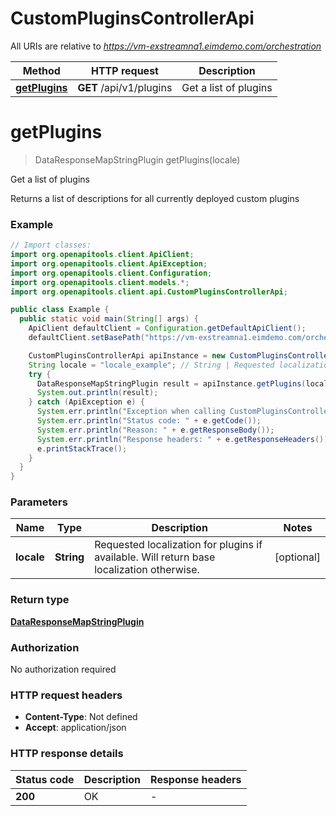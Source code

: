 # CustomPluginsControllerApi

All URIs are relative to *https://vm-exstreamna1.eimdemo.com/orchestration*

| Method | HTTP request | Description |
|------------- | ------------- | -------------|
| [**getPlugins**](CustomPluginsControllerApi.md#getPlugins) | **GET** /api/v1/plugins | Get a list of plugins |


<a id="getPlugins"></a>
# **getPlugins**
> DataResponseMapStringPlugin getPlugins(locale)

Get a list of plugins

Returns a list of descriptions for all currently deployed custom plugins

### Example
```java
// Import classes:
import org.openapitools.client.ApiClient;
import org.openapitools.client.ApiException;
import org.openapitools.client.Configuration;
import org.openapitools.client.models.*;
import org.openapitools.client.api.CustomPluginsControllerApi;

public class Example {
  public static void main(String[] args) {
    ApiClient defaultClient = Configuration.getDefaultApiClient();
    defaultClient.setBasePath("https://vm-exstreamna1.eimdemo.com/orchestration");

    CustomPluginsControllerApi apiInstance = new CustomPluginsControllerApi(defaultClient);
    String locale = "locale_example"; // String | Requested localization for plugins if available. Will return base localization otherwise.
    try {
      DataResponseMapStringPlugin result = apiInstance.getPlugins(locale);
      System.out.println(result);
    } catch (ApiException e) {
      System.err.println("Exception when calling CustomPluginsControllerApi#getPlugins");
      System.err.println("Status code: " + e.getCode());
      System.err.println("Reason: " + e.getResponseBody());
      System.err.println("Response headers: " + e.getResponseHeaders());
      e.printStackTrace();
    }
  }
}
```

### Parameters

| Name | Type | Description  | Notes |
|------------- | ------------- | ------------- | -------------|
| **locale** | **String**| Requested localization for plugins if available. Will return base localization otherwise. | [optional] |

### Return type

[**DataResponseMapStringPlugin**](DataResponseMapStringPlugin.md)

### Authorization

No authorization required

### HTTP request headers

 - **Content-Type**: Not defined
 - **Accept**: application/json

### HTTP response details
| Status code | Description | Response headers |
|-------------|-------------|------------------|
| **200** | OK |  -  |


